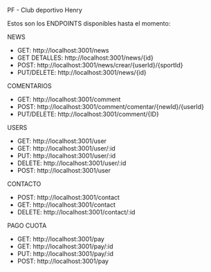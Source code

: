 PF - Club deportivo Henry

Estos son los ENDPOINTS disponibles hasta el momento:

NEWS
- GET: http://localhost:3001/news
- GET DETALLES: http://localhost:3001/news/{id}
- POST: http://localhost:3001/news/crear/{userId}/{sportId}
- PUT/DELETE: http://localhost:3001/news/{id}

COMENTARIOS
- GET: http://localhost:3001/comment
- POST: http://localhost:3001/comment/comentar/{newId}/{userId}
- PUT/DELETE: http://localhost:3001/comment/{ID}

USERS
- GET: http://localhost:3001/user
- GET: http://localhost:3001/user/:id
- PUT: http://localhost:3001/user/:id
- DELETE: http://localhost:3001/user/:id
- POST: http://localhost:3001/user

CONTACTO

- POST: http://localhost:3001/contact
- GET: http://localhost:3001/contact
- DELETE: http://localhost:3001/contact/:id

PAGO CUOTA

- GET: http://localhost:3001/pay
- GET: http://localhost:3001/pay/:id
- PUT: http://localhost:3001/pay/:id
- POST: http://localhost:3001/pay

